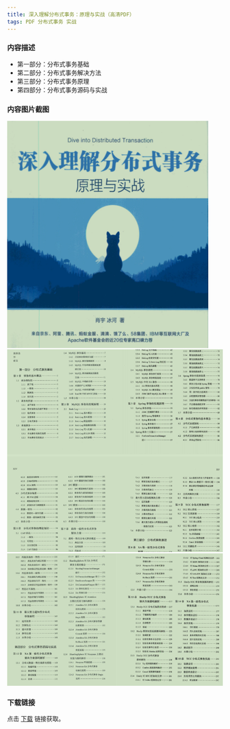 ```yaml
---
title: 深入理解分布式事务：原理与实战（高清PDF）
tags: PDF 分布式事务 实战
---
```



### 内容描述

- 第一部分：分布式事务基础
- 第二部分：分布式事务解决方法
- 第三部分：分布式事务原理
- 第四部分：分布式事务源码与实战


### 内容图片截图

<img class="image image--xl" src="/assets/resource/docs/2018-08-03-res-dive-into-distributed-transaction-1.png"/>

<img class="image image--xl" src="/assets/resource/docs/2018-08-03-res-dive-into-distributed-transaction-2.png"/>

<img class="image image--xl" src="/assets/resource/docs/2018-08-03-res-dive-into-distributed-transaction-3.png"/>


### 下载链接

点击 [下载](http://www.tupianx.com/p.php?8tp=t4.24535a30b110.pg3) 链接获取。


<br/>


